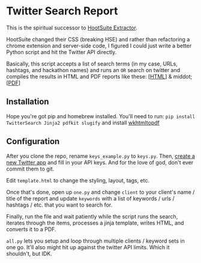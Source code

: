 # Twitter Search Report

This is the spiritual successor to [HootSuite Extractor](http://devpost.com/software/hootsuite-extractor).

HootSuite changed their CSS (breaking HSE) and rather than refactoring a chrome extension and server-side code, I figured I could just write a better Python script and hit the Twitter API directly.

Basically, this script accepts a list of search terms (in my case, URLs, hashtags, and hackathon names) and runs an `OR` search on twitter and compiles the results in HTML and PDF reports like these: [[HTML](example/lenovo-multi-touch-multi-hack-06-17-16.html)] & middot; [[PDF](example/lenovo-multi-touch-multi-hack-06-17-16.pdf)]

## Installation

Hope you're got pip and homebrew installed. You'll need to run: `pip install TwitterSearch Jinja2 pdfkit slugify` and install [wkhtmltopdf](http://wkhtmltopdf.org/downloads.html)

## Configuration

After you clone the repo, rename `keys_example.py` to `keys.py`. Then, [create a new Twitter app](https://apps.twitter.com/app/new) and fill in your API keys. And for the love of god, don't ever commit them to git.

Edit `template.html` to change the styling, layout, tags, etc.

Once that's done, open up `one.py` and change `client` to your client's name / title of the report and update `keywords` with a list of keywords / urls / hashtags / etc. that you want to search for.

Finally, run the file and wait patiently while the script runs the search, iterates through the items, processes a jinja template, writes HTML, and converts it to a PDF.

`all.py` lets you setup and loop through multiple clients / keyword sets in one go. It'll also might hit up against the twitter API limits. Which it shouldn't, but IDK.
